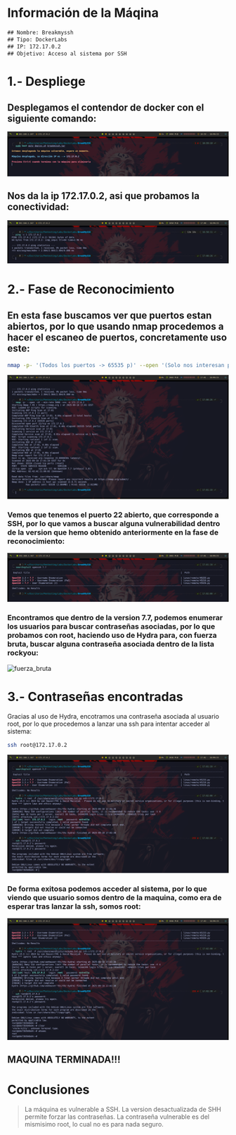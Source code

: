 # Información de la Máqina
    ## Nombre: Breakmyssh
    ## Tipo: DockerLabs
    ## IP: 172.17.0.2
    ## Objetivo: Acceso al sistema por SSH

# 1.- Despliege
## Desplegamos el contendor de docker con el siguiente comando:
![Despliegue](capturas/Despliege_del_contenedor.png)
## Nos da la ip 172.17.0.2, asi que probamos la conectividad:
![conectividad](capturas/conectividad_maquina.png)

# 2.- Fase de Reconocimiento
## En esta fase buscamos ver que puertos estan abiertos, por lo que usando nmap procedemos a hacer el escaneo de puertos, concretamente uso este:
```bash
nmap -p- '(Todos los puertos -> 65535 p)' --open '(Solo nos interesan puertos abiertos)' -sV '(Queremos que nos muestre la version y el servicio que corren por los puertos)' --min-rate 5000 '(no queremos trabajar con tramitaciones con mas de 5000 paquetes por minuto)' -vvv '(en el momento que encuetra un puerto lo reporta por consola)' -n '(No quiero que aplique resolucion DNS)' 172.17.0.2
``` 
![escaneo](capturas/Fase_de_reconocimiento_de_puertos.png)
### Vemos que tenemos el puerto 22 abierto, que corresponde a SSH, por lo que vamos a buscar alguna vulnerabilidad dentro de la version que hemo obtenido anteriormente en la fase de reconocimiento:
![vulnerabilidades](capturas/searchSploit_de_open_ssh_7,7.png)
### Encontramos que dentro de la version 7.7, podemos enumerar los usuarios para buscar contraseñas asociadas, por lo que probamos con root, haciendo uso de Hydra para, con fuerza bruta, buscar alguna contraseña asociada dentro de la lista rockyou:
![fuerza_bruta](capturas/fuerza_bruta_para_contraseña_root.png)

# 3.- Contraseñas encontradas
Gracias al uso de Hydra, encotramos una contraseña asociada al usuario root, por lo que procedemos a lanzar una ssh para intentar acceder al sistema:
```bash
ssh root@172.17.0.2
```
![acceso](capturas/acceso_al_sistema_por_ssh.png)
### De forma exitosa podemos acceder al sistema, por lo que viendo que usuario somos dentro de la maquina, como era de esperar tras lanzar la ssh, somos root:
![root](capturas/root.png)

## MAQUINA TERMINADA!!!

# Conclusiones
> La máquina es vulnerable a SSH.
> La version desactualizada de SHH permite forzar las contraseñas.
> La contraseña vulnerable es del mismisimo root, lo cual no es para nada seguro.
